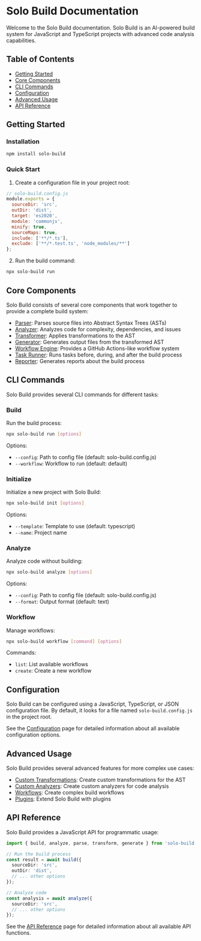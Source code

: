 # Solo Build Documentation

Welcome to the Solo Build documentation. Solo Build is an AI-powered build system for JavaScript and TypeScript projects with advanced code analysis capabilities.

## Table of Contents

- [Getting Started](#getting-started)
- [Core Components](#core-components)
- [CLI Commands](#cli-commands)
- [Configuration](#configuration)
- [Advanced Usage](#advanced-usage)
- [API Reference](#api-reference)

## Getting Started

### Installation

```bash
npm install solo-build
```

### Quick Start

1. Create a configuration file in your project root:

```js
// solo-build.config.js
module.exports = {
  sourceDir: 'src',
  outDir: 'dist',
  target: 'es2020',
  module: 'commonjs',
  minify: true,
  sourceMaps: true,
  include: ['**/*.ts'],
  exclude: ['**/*.test.ts', 'node_modules/**']
};
```

2. Run the build command:

```bash
npx solo-build run
```

## Core Components

Solo Build consists of several core components that work together to provide a complete build system:

- [Parser](./parser.md): Parses source files into Abstract Syntax Trees (ASTs)
- [Analyzer](./analyzer.md): Analyzes code for complexity, dependencies, and issues
- [Transformer](./transformer.md): Applies transformations to the AST
- [Generator](./generator.md): Generates output files from the transformed AST
- [Workflow Engine](./workflow.md): Provides a GitHub Actions-like workflow system
- [Task Runner](./task-runner.md): Runs tasks before, during, and after the build process
- [Reporter](./reporter.md): Generates reports about the build process

## CLI Commands

Solo Build provides several CLI commands for different tasks:

### Build

Run the build process:

```bash
npx solo-build run [options]
```

Options:
- `--config`: Path to config file (default: solo-build.config.js)
- `--workflow`: Workflow to run (default: default)

### Initialize

Initialize a new project with Solo Build:

```bash
npx solo-build init [options]
```

Options:
- `--template`: Template to use (default: typescript)
- `--name`: Project name

### Analyze

Analyze code without building:

```bash
npx solo-build analyze [options]
```

Options:
- `--config`: Path to config file (default: solo-build.config.js)
- `--format`: Output format (default: text)

### Workflow

Manage workflows:

```bash
npx solo-build workflow [command] [options]
```

Commands:
- `list`: List available workflows
- `create`: Create a new workflow

## Configuration

Solo Build can be configured using a JavaScript, TypeScript, or JSON configuration file. By default, it looks for a file named `solo-build.config.js` in the project root.

See the [Configuration](./configuration.md) page for detailed information about all available configuration options.

## Advanced Usage

Solo Build provides several advanced features for more complex use cases:

- [Custom Transformations](./custom-transformations.md): Create custom transformations for the AST
- [Custom Analyzers](./custom-analyzers.md): Create custom analyzers for code analysis
- [Workflows](./workflows.md): Create complex build workflows
- [Plugins](./plugins.md): Extend Solo Build with plugins

## API Reference

Solo Build provides a JavaScript API for programmatic usage:

```typescript
import { build, analyze, parse, transform, generate } from 'solo-build';

// Run the build process
const result = await build({
  sourceDir: 'src',
  outDir: 'dist',
  // ... other options
});

// Analyze code
const analysis = await analyze({
  sourceDir: 'src',
  // ... other options
});
```

See the [API Reference](./api-reference.md) page for detailed information about all available API functions.
